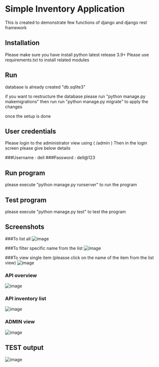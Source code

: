 # Simple Inventory Application
This is created to demonstrate few functions of django and django rest framework

## Installation
Please make sure you have install python latest release 3.9+
Please use requirements.txt to install related modules

## Run
database is already created "db.sqlite3"

if you want to restructure the database please run "python manage.py makemigrations"
then run run "python manage.py migrate" to apply the changes

once the setup is done 

## User credentials
Please login to the administrator view using ( /admin )
Then in the login screen please give below details 

###Username : dell
###Password : dell@123

## Run program
please execute "python manage.py runserver" to run the program

## Test program
please execute "python manage.py test" to test the program


## Screenshots

###To list all
![image](https://user-images.githubusercontent.com/46668862/167292810-6bc88dde-c81f-407f-b78a-a451b08f998b.png)


###To filter specific name from the list
![image](https://user-images.githubusercontent.com/46668862/167292871-c5a2436c-bc36-42e2-9f50-f1154e1c193b.png)

###To view single item (pleasse click on the name of the item from the list view)
![image](https://user-images.githubusercontent.com/46668862/167292910-2732049a-7ca2-444b-83a1-bc1de516c114.png)

### API overview
![image](https://user-images.githubusercontent.com/46668862/167292942-16fe37f8-0822-4dd9-866e-e41c752e3792.png)


### API inventory list
![image](https://user-images.githubusercontent.com/46668862/167292965-a3a341e2-fa32-4c47-8f20-bad5e6ad5954.png)

### ADMIN view
![image](https://user-images.githubusercontent.com/46668862/167293040-8abe8d04-5f85-40e7-9cd9-064ffa5ce371.png)

## TEST output
![image](https://user-images.githubusercontent.com/46668862/167294667-8e537cda-965c-4232-8e64-e7d48dca673b.png)


